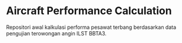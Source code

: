# Aircraft Performance Calculation
Repositori awal kalkulasi performa pesawat terbang berdasarkan data pengujian terowongan angin ILST BBTA3.

